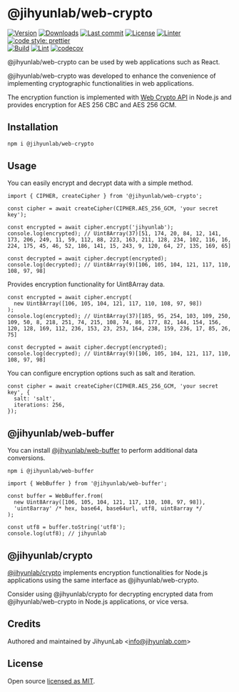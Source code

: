 # @jihyunlab/web-crypto

[![Version](https://img.shields.io/npm/v/@jihyunlab/web-crypto.svg?style=flat-square)](https://www.npmjs.com/package/@jihyunlab/web-crypto?activeTab=versions) [![Downloads](https://img.shields.io/npm/dt/@jihyunlab/web-crypto.svg?style=flat-square)](https://www.npmjs.com/package/@jihyunlab/web-crypto) [![Last commit](https://img.shields.io/github/last-commit/jihyunlab/web-crypto.svg?style=flat-square)](https://github.com/jihyunlab/web-crypto/graphs/commit-activity) [![License](https://img.shields.io/github/license/jihyunlab/web-crypto.svg?style=flat-square)](https://github.com/jihyunlab/web-crypto/blob/master/LICENSE) [![Linter](https://img.shields.io/badge/linter-eslint-blue?style=flat-square)](https://eslint.org) [![code style: prettier](https://img.shields.io/badge/code_style-prettier-ff69b4.svg?style=flat-square)](https://github.com/prettier/prettier)\
[![Build](https://github.com/jihyunlab/web-crypto/actions/workflows/build.yml/badge.svg)](https://github.com/jihyunlab/web-crypto/actions/workflows/build.yml) [![Lint](https://github.com/jihyunlab/web-crypto/actions/workflows/lint.yml/badge.svg)](https://github.com/jihyunlab/web-crypto/actions/workflows/lint.yml) [![codecov](https://codecov.io/gh/jihyunlab/web-crypto/graph/badge.svg?token=UW73ZNZY03)](https://codecov.io/gh/jihyunlab/web-crypto)

@jihyunlab/web-crypto can be used by web applications such as React.

@jihyunlab/web-crypto was developed to enhance the convenience of implementing cryptographic functionalities in web applications.

The encryption function is implemented with [Web Crypto API](https://nodejs.org/api/webcrypto.html) in Node.js and provides encryption for AES 256 CBC and AES 256 GCM.

## Installation

```bash
npm i @jihyunlab/web-crypto
```

## Usage

You can easily encrypt and decrypt data with a simple method.

```
import { CIPHER, createCipher } from '@jihyunlab/web-crypto';

const cipher = await createCipher(CIPHER.AES_256_GCM, 'your secret key');

const encrypted = await cipher.encrypt('jihyunlab');
console.log(encrypted); // Uint8Array(37)[51, 174, 20, 84, 12, 141, 173, 206, 249, 11, 59, 112, 88, 223, 163, 211, 128, 234, 102, 116, 16, 224, 175, 45, 46, 52, 186, 141, 15, 243, 9, 120, 64, 27, 135, 169, 65]

const decrypted = await cipher.decrypt(encrypted);
console.log(decrypted); // Uint8Array(9)[106, 105, 104, 121, 117, 110, 108, 97, 98]
```

Provides encryption functionality for Uint8Array data.

```
const encrypted = await cipher.encrypt(
  new Uint8Array([106, 105, 104, 121, 117, 110, 108, 97, 98])
);
console.log(encrypted); // Uint8Array(37)[185, 95, 254, 103, 109, 250, 109, 50, 8, 218, 251, 74, 215, 108, 74, 86, 177, 82, 144, 154, 156, 120, 128, 169, 112, 236, 153, 23, 253, 164, 238, 159, 236, 17, 85, 26, 75]

const decrypted = await cipher.decrypt(encrypted);
console.log(decrypted); // Uint8Array(9)[106, 105, 104, 121, 117, 110, 108, 97, 98]
```

You can configure encryption options such as salt and iteration.

```
const cipher = await createCipher(CIPHER.AES_256_GCM, 'your secret key', {
  salt: 'salt',
  iterations: 256,
});
```

## @jihyunlab/web-buffer

You can install [@jihyunlab/web-buffer](https://www.npmjs.com/package/@jihyunlab/web-buffer) to perform additional data conversions.

```
npm i @jihyunlab/web-buffer
```

```
import { WebBuffer } from '@jihyunlab/web-buffer';

const buffer = WebBuffer.from(
  new Uint8Array([106, 105, 104, 121, 117, 110, 108, 97, 98]),
  'uint8array' /* hex, base64, base64url, utf8, uint8array */
);

const utf8 = buffer.toString('utf8');
console.log(utf8); // jihyunlab
```

## @jihyunlab/crypto

[@jihyunlab/crypto](https://www.npmjs.com/package/@jihyunlab/crypto) implements encryption functionalities for Node.js applications using the same interface as @jihyunlab/web-crypto.

Consider using @jihyunlab/crypto for decrypting encrypted data from @jihyunlab/web-crypto in Node.js applications, or vice versa.

## Credits

Authored and maintained by JihyunLab <<info@jihyunlab.com>>

## License

Open source [licensed as MIT](https://github.com/jihyunlab/web-crypto/blob/master/LICENSE).
